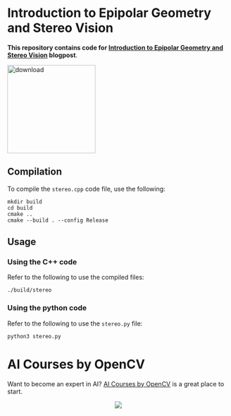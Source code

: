 
# Introduction to Epipolar Geometry and Stereo Vision

**This repository contains code for [Introduction to Epipolar Geometry and Stereo Vision](https://www.learnopencv.com/introduction-to-epipolar-geometry-and-stereo-vision/) blogpost**.

[<img src="https://learnopencv.com/wp-content/uploads/2022/07/download-button-e1657285155454.png" alt="download" width="200">](https://www.dropbox.com/sh/yrpjfmzk9xkai1y/AACsZdvgM4RKlvRe0QyTbfNia?dl=1)

## Compilation
To compile the `stereo.cpp` code file, use the following:
```shell
mkdir build
cd build
cmake ..
cmake --build . --config Release
```

## Usage

### Using the C++ code

Refer to the following to use the compiled files:

```shell
./build/stereo
```

### Using the python code

Refer to the following to use the `stereo.py` file:

```shell
python3 stereo.py
```

# AI Courses by OpenCV

Want to become an expert in AI? [AI Courses by OpenCV](https://opencv.org/courses/) is a great place to start. 

<a href="https://opencv.org/courses/">
<p align="center"> 
<img src="https://learnopencv.com/wp-content/uploads/2023/01/AI-Courses-By-OpenCV-Github.png">
</p>
</a>
